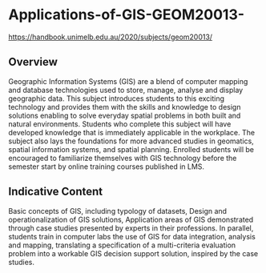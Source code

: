 # Applications-of-GIS-GEOM20013-
https://handbook.unimelb.edu.au/2020/subjects/geom20013/
## Overview
Geographic Information Systems (GIS) are a blend of computer mapping and database technologies used to store, manage, analyse and display geographic data. This subject introduces students to this exciting technology and provides them with the skills and knowledge to design solutions enabling to solve everyday spatial problems in both built and natural environments. Students who complete this subject will have developed knowledge that is immediately applicable in the workplace. The subject also lays the foundations for more advanced studies in geomatics, spatial information systems, and spatial planning. Enrolled students will be encouraged to familiarize themselves with GIS technology before the semester start by online training courses published in LMS.

## Indicative Content
Basic concepts of GIS, including typology of datasets, Design and operationalization of GIS solutions, Application areas of GIS demonstrated through case studies presented by experts in their professions. In parallel, students train in computer labs the use of GIS for data integration, analysis and mapping, translating a specification of a multi-criteria evaluation problem into a workable GIS decision support solution, inspired by the case studies.
